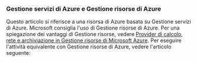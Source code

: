 ### Gestione servizi di Azure e Gestione risorse di Azure
 
Questo articolo si riferisce a una risorsa di Azure basata su Gestione servizi di Azure. Microsoft consiglia l'uso di Gestione risorse di Azure. Per una spiegazione dei vantaggi di Gestione risorse, vedere [Provider di calcolo, rete e archiviazione in Gestione risorse di Microsoft Azure](../articles/virtual-machines/virtual-machines-azurerm-versus-azuresm.md). Per eseguire l'attività equivalente con Gestione risorse di Azure, vedere l'articolo seguente:

<!---HONumber=62-->